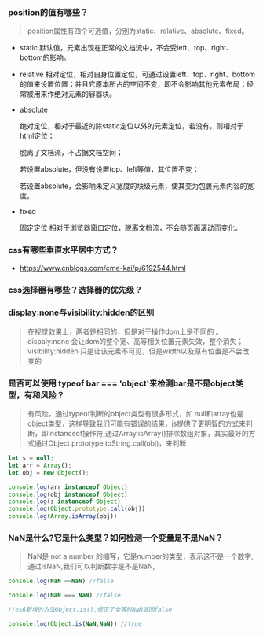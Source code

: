 ### position的值有哪些？
> position属性有四个可选值，分别为static、relative、absolute、fixed。
 - static 
      默认值，元素出现在正常的文档流中，不会受left、top、right、bottom的影响。

 - relative 
      相对定位，相对自身位置定位，可通过设置left、top、right、bottom的值来设置位置；并且它原本所占的空间不变，即不会影响其他元素布局；经常被用来作绝对元素的容器块。

 - absolute 

      绝对定位，相对于最近的除static定位以外的元素定位，若没有，则相对于html定位；

      脱离了文档流，不占据文档空间；

      若设置absolute，但没有设置top、left等值，其位置不变；

      若设置absolute，会影响未定义宽度的块级元素，使其变为包裹元素内容的宽度。

 - fixed

      固定定位 相对于浏览器窗口定位，脱离文档流，不会随页面滚动而变化。
### css有哪些垂直水平居中方式？

 - https://www.cnblogs.com/cme-kai/p/6192544.html

 ### css选择器有哪些？选择器的优先级？

 ### display:none与visibility:hidden的区别

 > 在视觉效果上，两者是相同的，但是对于操作dom上是不同的 。 dispaly:none 会让dom的整个宽、高等相关位置元素失效，整个消失； visibility:hidden 只是让该元素不可见，但是width以及原有位置是不会改变的

### 是否可以使用 typeof bar === 'object'来检测bar是不是object类型，有和风险？

> 有风险，通过typeof判断的object类型有很多形式，如 null和array也是object类型，这样导致我们可能有错误的结果，js提供了更明智的方式来判断，即instanceof操作符,通过Array.isArray()排除数组对象，其实最好的方式通过Object.prototype.toString.call(obj)，来判断

``` js
let s = null;
let arr = Array();
let obj = new Object();

console.log(arr instanceof Object)
console.log(obj instanceof Object)
console.log(s instanceof Object)
console.log(Object.prototype.call(obj))
console.log(Array.isArray(obj))
```
### NaN是什么?它是什么类型？如何检测一个变量是不是NaN？

> NaN是 not a number 的缩写，它是number的类型，表示这不是一个数字,通过isNaN,我们可以判断数字是不是NaN,

``` js
console.log(NaN ==NaN) //false

console.log(NaN === NaN) //false

//es6新增的方法Object.is(),修正了全等时NaN返回false

console.log(Object.is(NaN,NaN)) //true
```


 